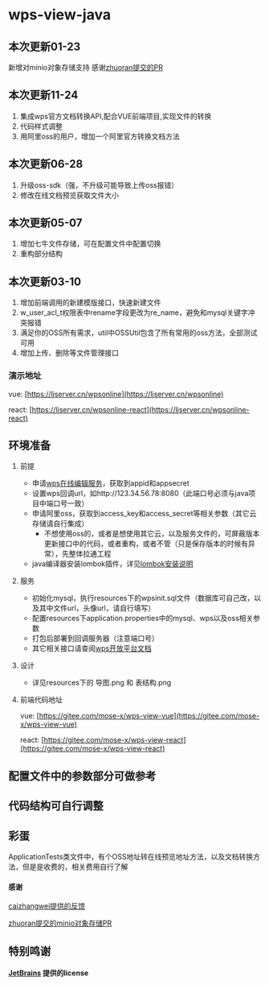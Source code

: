# wps-view-java

## 本次更新01-23
新增对minio对象存储支持
感谢[zhuoran提交的PR](https://gitee.com/zhuoran007)

## 本次更新11-24
1. 集成wps官方文档转换API,配合VUE前端项目,实现文件的转换
2. 代码样式调整
3. 用阿里oss的用户，增加一个阿里官方转换文档方法

## 本次更新06-28
1. 升级oss-sdk（强，不升级可能导致上传oss报错）
2. 修改在线文档预览获取文件大小

## 本次更新05-07
1. 增加七牛文件存储，可在配置文件中配置切换
2. 重构部分结构

## 本次更新03-10
1. 增加前端调用的新建模版接口，快速新建文件
2. w_user_acl_t权限表中rename字段更改为re_name，避免和mysql关键字冲突报错
3. 满足你的OSS所有需求，util中OSSUtil包含了所有常用的oss方法，全部测试可用
4. 增加上传、删除等文件管理接口

### 演示地址
vue:
[https://ljserver.cn/wpsonline](https://ljserver.cn/wpsonline)

react:
[https://ljserver.cn/wpsonline-react](https://ljserver.cn/wpsonline-react)

## 环境准备
1. 前提
    - 申请[wps在线编辑服务](https://open.wps.cn/weboffice/)，获取到appid和appsecret
    - 设置wps回调url，如http://123.34.56.78:8080（此端口号必须与java项目中端口号一致）
    - 申请阿里oss，获取到access_key和access_secret等相关参数（其它云存储请自行集成）
        - 不想使用oss的，或者是想使用其它云，以及服务文件的，可屏蔽版本更新接口中的代码，或者重构，或者不管（只是保存版本的时候有异常），先整体拉通工程
    - java编译器安装lombok插件，详见[lombok安装说明](https://blog.csdn.net/qq_23501739/article/details/91559450)
2. 服务
    - 初始化mysql，执行resources下的wpsinit.sql文件（数据库可自己改，以及其中文件url，头像url，请自行填写）
    - 配置resources下application.properties中的mysql、wps以及oss相关参数
    - 打包后部署到回调服务器（注意端口号）
    - 其它相关接口请查阅[wps开放平台文档](http://open-doc.wps.cn/)
3. 设计
    - 详见resources下的 导图.png 和 表结构.png
4. 前端代码地址

    vue:
[https://gitee.com/mose-x/wps-view-vue](https://gitee.com/mose-x/wps-view-vue)

    react:
[https://gitee.com/mose-x/wps-view-react](https://gitee.com/mose-x/wps-view-react)

## 配置文件中的参数部分可做参考
## 代码结构可自行调整

## 彩蛋
ApplicationTests类文件中，有个OSS地址转在线预览地址方法，以及文档转换方法，但是是收费的，相关费用自行了解
<br>

#### 感谢
[caizhangwei提供的反馈](https://gitee.com/cai_zhang_wei)

[zhuoran提交的minio对象存储PR](https://gitee.com/zhuoran007)
<br/>

## 特别鸣谢
#### [JetBrains](https://www.jetbrains.com/?from=wps-view-java) 提供的license
<img src="https://ossfile.ljserver.cn/uPic/jetbrains-variant-3.svg" alt="jetbrains-variant-3" style="zoom:0.1%;" />
